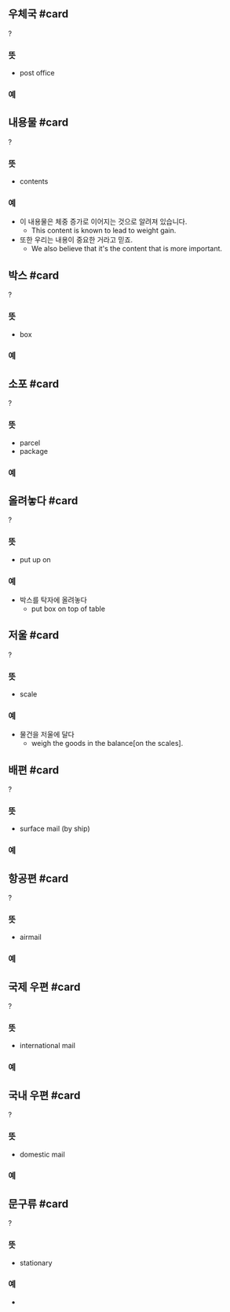 ## 우체국 #card
?
### 뜻
- post office
### 예
<!--SR:!2026-01-04,328,290-->

## 내용물 #card
?
### 뜻
- contents
### 예
- 이 내용물은 체중 증가로 이어지는 것으로 알려져 있습니다.
	- This content is known to lead to weight gain.
- 또한 우리는 내용이 중요한 거라고 믿죠.
	- We also believe that it's the content that is more important.
<!--SR:!2025-11-03,230,250-->

## 박스 #card
?
### 뜻
- box
### 예
<!--SR:!2025-12-15,330,308-->

## 소포 #card
?
### 뜻
- parcel
- package
### 예
<!--SR:!2025-04-02,107,248-->


## 올려놓다 #card
?
### 뜻
- put up on
### 예
- 박스를 탁자에 올려놓다
	- put box on top of table
<!--SR:!2025-05-28,71,284-->

## 저울 #card
?
### 뜻
- scale
### 예
- 물건을 저울에 달다
	- weigh the goods in the balance[on the scales].
<!--SR:!2025-04-23,30,228-->

## 배편 #card
?
### 뜻
- surface mail (by ship)
### 예
<!--SR:!2025-04-07,132,284-->


## 항공편 #card
?
### 뜻
- airmail
### 예
<!--SR:!2025-08-24,208,290-->


## 국제 우편 #card
?
### 뜻
- international mail
### 예
<!--SR:!2025-04-13,57,270-->

## 국내 우편 #card
?
### 뜻
- domestic mail
### 예
<!--SR:!2025-04-11,156,307-->

## 문구류 #card
?
### 뜻
- stationary
### 예
-
<!--SR:!2025-03-26,1,246-->

